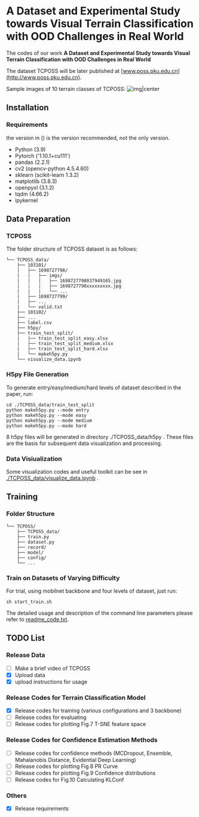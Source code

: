 # A Dataset and Experimental Study towards Visual Terrain Classification with OOD Challenges in Real World
The codes of our work **A Dataset and Experimental Study towards Visual Terrain Classification with OOD Challenges in Real World**

The dataset TCPOSS will be later published at [www.poss.pku.edu.cn](http://www.poss.pku.edu.cn).

Sample images of 10 terrain classes of TCPOSS:
![img|center](./img_exm/fig3.png)
## Installation

### Requirements

the version in () is the version recommended, not the only version.
- Python (3.9)
- Pytorch ('1.10.1+cu111')
- pandas (2.2.1)
- cv2 (opencv-python 4.5.4.60)
- sklearn (scikit-learn 1.3.2)
- matplotlib (3.8.3)
- openpyxl (3.1.2)
- tqdm (4.66.2)
- ipykernel

## Data Preparation

### TCPOSS
The folder structure of TCPOSS dataset is as follows:
```
└── TCPOSS_data/
    ├── 103101/ 
    |   ├── 1698727798/
    |   |   ├── imgs/
    |   |   |   ├── 1698727798037949165.jpg
    |   |   |   ├── 1698727798xxxxxxxxx.jpg
    |   |   |   └── ...
    |   ├── 1698727799/
    |   ├── ...
    |   └── valid.txt
    ├── 103102/
    ├── ...
    ├── label.csv
    ├── h5py/
    ├── train_test_split/
    |   ├── train_test_split_easy.xlsx
    |   ├── train_test_split_medium.xlsx
    |   ├── train_test_split_hard.xlsx  
    |   └── makeh5py.py
    └── visualize_data.ipynb
```

### H5py File Generation
To generate entry/easy/medium/hard levels of dataset described in the paper, run:
```
cd ./TCPOSS_data/train_test_split
python makeh5py.py --mode entry
python makeh5py.py --mode easy
python makeh5py.py --mode medium
python makeh5py.py --mode hard
```
8 h5py files will be generated in directory ./TCPOSS_data/h5py . These files are the basis for subsequent data visualization and processing.

### Data Visiualization
Some visualization codes and useful toolkit can be see in [./TCPOSS_data/visualize_data.ipynb](./bak/visualize_data.ipynb) .

## Training

### Folder Structure
```
└── TCPOSS/
    ├── TCPOSS_data/
    ├── train.py
    ├── dataset.py
    ├── record/
    ├── model/
    ├── config/
    └── ...
```

### Train on Datasets of Varying Difficulty 
For trial, using mobilnet backbone and four levels of dataset, just run:

```
sh start_train.sh
```

The detailed usage and description of the command line parameters please refer to [readme_code.txt](./readme_code.txt).

## TODO List
### Release Data
- [ ] Make a brief video of TCPOSS
- [x] Upload data 
- [x] upload instructions for usage

### Release Codes for Terrain Classification Model
- [x] Release codes for training (various configurations and 3 backbone)
- [ ] Release codes for evaluating
- [ ] Release codes for plotting Fig.7 T-SNE feature space

### Release Codes for Confidence Estimation Methods
- [ ] Release codes for confidence methods (MCDropout, Ensemble, Mahalanobis Distance, Evidential Deep Learning)
- [ ] Release codes for plotting Fig.8 PR Curve
- [ ] Release codes for plotting Fig.9 Confidence distributions
- [ ] Release codes for Fig.10 Calculating KLConf

### Others
- [x] Release requirements
